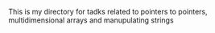 This is my directory for tadks related to pointers to pointers, multidimensional arrays and manupulating strings
